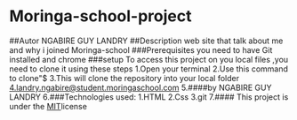 # Moringa-school-project
##Autor 
NGABIRE GUY LANDRY
##Description
web site that talk about me and why i joined Moringa-school
###Prerequisites
you need to have Git installed and chrome 
###setup
To access this project on you local files ,you need to clone it using these steps
1.Open your terminal 
2.Use this command to clone"$
3.This will clone the repository into your local folder
4.landry.ngabire@student.moringaschool.com
5.####by NGABIRE GUY LANDRY
6.###Technologies used:
    1.HTML
    2.Css
    3.git
7.#### This project is under the [MIT](LICENSE)license
